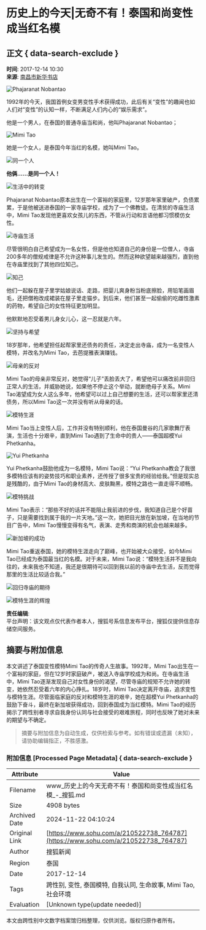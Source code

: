 # 历史上的今天|无奇不有！泰国和尚变性成当红名模

## 正文 { data-search-exclude }


**时间**: 2017-12-14 10:30  
**来源**: [南昌市新华书店](https://www.sohu.com/?spm=smpc.content-abroad.content.1.1732248588838gs9rE7f)  

![Phajaranat Nobantao](http://5b0988e595225.cdn.sohucs.com/images/20171214/ba2c254cf2964f2486c058be8897d171.jpeg)

1992年的今天，我国首例女变男变性手术获得成功，此后有关“变性”的趣闻也如人们对“变性”的认知一样，不断满足人们内心的“娱乐需求”。

他是一个男人，在泰国的普通寺庙当和尚，他叫Phajaranat Nobantao；  

![Mimi Tao](http://5b0988e595225.cdn.sohucs.com/images/20171214/3fa16002379843e2903a653f36ac1348.jpeg)

她是一个女人，是泰国今年当红的名模，她叫Mimi Tao。  

![同一个人](http://5b0988e595225.cdn.sohucs.com/images/20171214/947769bec758490ca64b55f94e7cf8b0.jpeg)

**他俩......是同一个人！**

![生活中的转变](http://5b0988e595225.cdn.sohucs.com/images/20171214/6a6831cea1fc43869fbbec949ceb7909.jpeg)

Phajaranat Nobantao原本出生在一个富裕的家庭里，12岁那年家里破产，负债累累，于是他被送进泰国的一家寺庙学校，成为了一个佛教徒。在清贫的寺庙生活中，Mimi Tao发现他更喜欢女孩儿的东西，不管从行动和言语他都习惯模仿女性。

![寺庙生活](http://5b0988e595225.cdn.sohucs.com/images/20171214/62f68e60d1114ba796b8360320408ca8.jpeg)

尽管很明白自己希望成为一名女性，但是他也知道自己的身份是一位僧人，寺庙200多年的僧规戒律是不允许这种事儿发生的。然而这种欲望越来越强烈，直到他在寺庙里找到了其他四位知己。

![知己](http://5b0988e595225.cdn.sohucs.com/images/20171214/7722324f49a14958ad3f02161e9df922.jpeg)

他们一起躲在屋子里学姑娘说话、走路，把婴儿爽身粉当粉底擦脸，用铅笔画眉毛，还把僧袍改成裙装在屋子里走猫步。到后来，他们甚至一起偷偷的吃雌性激素的药物，希望自己的女性特征更加明显。

他默默地忍受着男儿身女儿心，这一忍就是六年。

![坚持与希望](http://5b0988e595225.cdn.sohucs.com/images/20171214/b75c81ac2b714c12b9280e37a24702cc.jpeg)

18岁那年，他希望担任起帮家里还债务的责任，决定走出寺庙，成为一名变性人模特，并改名为Mimi Tao，去芭提雅表演赚钱。  

![母亲的反对](http://5b0988e595225.cdn.sohucs.com/images/20171214/6cc9f2201b2141c08d55b4cda00df93e.jpeg)

Mimi Tao的母亲非常反对，她觉得“儿子”丢脸丢大了，希望他可以痛改前非回归正常人的生活，并威胁她说，如果他不停止这个举动，就断绝母子关系。Mimi Tao渴望成为女人这么多年，他希望可以过上自己想要的生活，还可以帮家里还清债务，所以Mimi Tao这一次并没有听从母亲的话。

![模特生涯](http://5b0988e595225.cdn.sohucs.com/images/20171214/544db229502f442f9e589134a1bca7e5.jpeg)

Mimi Tao当上变性人后，工作并没有特别顺利，他在泰国曼谷的几家歌舞厅表演，生活也十分艰辛，直到Mimi Tao遇到了生命中的贵人——泰国超模Yui Phetkanha。

![Yui Phetkanha](http://5b0988e595225.cdn.sohucs.com/images/20171214/38839b46063c41c3938365c6e7dfa468.jpeg)

Yui Phetkanha鼓励他成为一名模特，Mimi Tao说：“Yui Phetkanha教会了我很多模特应该有的姿势技巧和职业素养，还传授了很多宝贵的经验给我。”但是现实总是残酷的，由于Mimi Tao的身材高大、皮肤黝黑，模特之路也一直走得不顺畅。

![模特挑战](http://5b0988e595225.cdn.sohucs.com/images/20171214/f662a7f9eb14404e9a76131ccb2f1818.jpeg)

Mimi Tao表示：“那些不好的话并不能阻止我前进的步伐，我知道自己是个好苗子，只是需要找到属于我的一片天地。”这一次，她把目光放在新加坡，在当地的节目广告中，Mimi Tao慢慢变得有名气，表演、走秀和商演的机会也越来越多。

![新加坡的成功](http://5b0988e595225.cdn.sohucs.com/images/20171214/f5ae3658ed6a480985fff09dd7c2028f.jpeg)

Mimi Tao重返泰国，她的模特生涯走向了巅峰，也开始被大众接受，如今Mimi Tao已经成为泰国最当红的名模。对于未来，Mimi Tao说：“模特生活并不是我向往的，未来我也不知道，我还是很期待可以回到我以前的寺庙中去生活，反而觉得那里的生活比较适合我。”

![回归寺庙的期待](http://5b0988e595225.cdn.sohucs.com/images/20171214/6d3552f72118486686e14c125f3ea75b.jpeg)

![模特生涯的辉煌](http://5b0988e595225.cdn.sohucs.com/images/20171214/469b3ed8c5a64c249ca3e9f3c37ad78b.jpeg)

**责任编辑**:  
平台声明：该文观点仅代表作者本人，搜狐号系信息发布平台，搜狐仅提供信息存储空间服务。
<!-- tcd_original_link https://www.sohu.com/a/210522738_764787 -->
## 摘要与附加信息

<!-- tcd_abstract -->
本文讲述了泰国变性模特Mimi Tao的传奇人生故事。1992年，Mimi Tao出生在一个富裕的家庭，但在12岁时家庭破产，被送入寺庙学校成为和尚。在寺庙生活中，Mimi Tao逐渐发现自己对女性身份的渴望，尽管寺庙的规矩不允许她的转变，她依然忍受着六年的内心挣扎。18岁时，Mimi Tao决定离开寺庙，追求变性与模特生涯。尽管面临家庭的反对和模特生涯的艰辛，她在超模Yui Phetkanha的鼓励下奋斗，最终在新加坡获得成功，回到泰国成为当红模特。Mimi Tao的经历揭示了跨性别者寻求自我身份认同与社会接受的艰难旅程，同时也反映了她对未来的期望与不确定。
<!-- tcd_abstract_end -->

> 摘要与附加信息为自动生成，仅供检索与参考。如有错误或遗漏（未知），请协助编辑指正，不胜感激。

### 附加信息 [Processed Page Metadata] { data-search-exclude }

| Attribute       | Value                                  |
|-----------------|----------------------------------------|
| Filename        | www_历史上的今天无奇不有！泰国和尚变性成当红名模_-_搜狐.md                             |
| Size            | 4908 bytes                           |
| Archived Date   | 2024-11-22 04:10:24                             |
| Original Link   | [https://www.sohu.com/a/210522738_764787](https://www.sohu.com/a/210522738_764787)                       |
| Author          | 搜狐新闻                               |
| Region          | 泰国                               |
| Date            | 2017-12-14                                 |
| Tags            | 跨性别, 变性, 泰国模特, 自我认同, 生命故事, Mimi Tao, 社会环境                                 |
| Evaluation            | [Unknown type(update needed)]                                 |
<!-- tcd_table_end -->

本文由跨性别中文数字档案馆归档整理，仅供浏览。版权归原作者所有。

